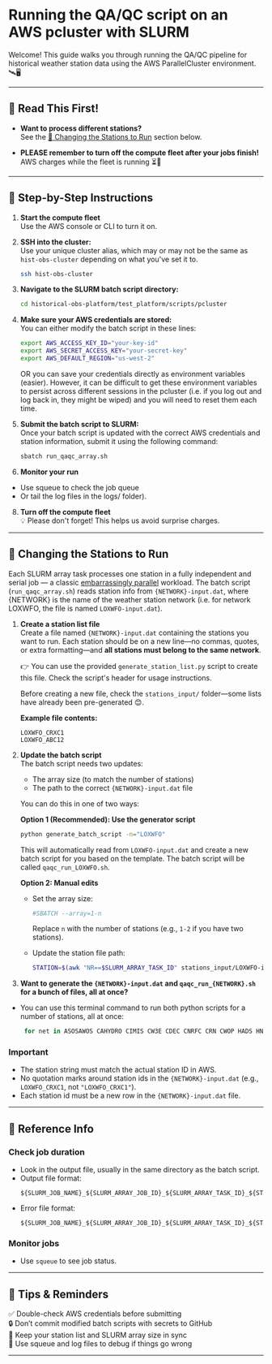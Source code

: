# Running the QA/QC script on an AWS pcluster with SLURM

Welcome! This guide walks you through running the QA/QC pipeline for historical weather station data using the AWS ParallelCluster environment. 🛰️🖥️

---

## 📖 Read This First!

- **Want to process different stations?**  
  See the [🔄 Changing the Stations to Run](#-changing-the-stations-to-run) section below.

- **PLEASE remember to turn off the compute fleet after your jobs finish!**  
  AWS charges while the fleet is running ⏳💸

---

## 🚀 Step-by-Step Instructions

1. **Start the compute fleet**  
   Use the AWS console or CLI to turn it on.

2. **SSH into the cluster:**  
   Use your unique cluster alias, which may or may not be the same as `hist-obs-cluster` depending on what you've set it to.  
   ```bash
   ssh hist-obs-cluster

3. **Navigate to the SLURM batch script directory:**  
   ```bash
   cd historical-obs-platform/test_platform/scripts/pcluster

4. **Make sure your AWS credentials are stored:**  
   You can either modify the batch script in these lines:   
   ```bash
   export AWS_ACCESS_KEY_ID="your-key-id"
   export AWS_SECRET_ACCESS_KEY="your-secret-key"
   export AWS_DEFAULT_REGION="us-west-2"
   ```
   OR you can save your credentials directly as environment variables (easier). However, it can be difficult to get these environment variables to persist across different sessions in the pcluster (i.e. if you log out and log back in, they might be wiped) and you will need to reset them each time. 

6. **Submit the batch script to SLURM:**  
   Once your batch script is updated with the correct AWS credentials and station information, submit it using the following command:
   ```bash
   sbatch run_qaqc_array.sh

7. **Monitor your run** 
 - Use squeue to check the job queue
 - Or tail the log files in the logs/ folder).

8. **Turn off the compute fleet**  
💡 Please don't forget! This helps us avoid surprise charges. 

---
## 🔄 Changing the Stations to Run
Each SLURM array task processes one station in a fully independent and serial job — a classic [embarrassingly parallel](https://en.wikipedia.org/wiki/Embarrassingly_parallel) workload. The batch script (`run_qaqc_array.sh`) reads station info from `{NETWORK}-input.dat`, where {NETWORK} is the name of the weather station network (i.e. for network LOXWFO, the file is named `LOXWFO-input.dat`).

1. **Create a station list file**  
   Create a file named `{NETWORK}-input.dat` containing the stations you want to run. Each station should be on a new line—no commas, quotes, or extra formatting—and **all stations must belong to the same network**.

   👉 You can use the provided `generate_station_list.py` script to create this file. Check the script's header for usage instructions.

   Before creating a new file, check the `stations_input/` folder—some lists have already been pre-generated 😊.

   **Example file contents:**
   ```
   LOXWFO_CRXC1
   LOXWFO_ABC12
   ```

2. **Update the batch script**  
   The batch script needs two updates:
   - The array size (to match the number of stations)  
   - The path to the correct `{NETWORK}-input.dat` file

   You can do this in one of two ways:

   **Option 1 (Recommended): Use the generator script**
   ```bash
   python generate_batch_script -n="LOXWFO"
   ```
   This will automatically read from `LOXWFO-input.dat` and create a new batch script for you based on the template. The batch script will be called `qaqc_run_LOXWFO.sh`. 

   **Option 2: Manual edits**
   - Set the array size:
     ```bash
     #SBATCH --array=1-n
     ```
     Replace `n` with the number of stations (e.g., `1-2` if you have two stations).

   - Update the station file path:
     ```bash
     STATION=$(awk "NR==$SLURM_ARRAY_TASK_ID" stations_input/LOXWFO-input.dat)
     ```
  3. **Want to generate the `{NETWORK}-input.dat` and `qaqc_run_{NETWORK}.sh` for a bunch of files, all at once?**   
 - You can use this terminal command to run both python scripts for a number of stations, all at once:
     ```bash
      for net in ASOSAWOS CAHYDRO CIMIS CW3E CDEC CNRFC CRN CWOP HADS HNXWFO HOLFUY HPWREN LOXWFO MAP MTRWFO NCAWOS NOS-NWLON NOS-PORTS OtherISD RAWS SGXWFO SHASAVAL VCAPCD MARITIME NDBC SCAN SNOTEL; do python generate_station_list.py --network="$net"; python generate_batch_script.py --network="$net"; done
     ```

### Important 
 - The station string must match the actual station ID in AWS.
 - No quotation marks around station ids in the `{NETWORK}-input.dat` (e.g., `LOXWFO_CRXC1`, not `"LOXWFO_CRXC1"`).
 - Each station id must be a new row in the `{NETWORK}-input.dat` file. 

---

## 📝 Reference Info

### Check job duration 
 - Look in the output file, usually in the same directory as the batch script.
 - Output file format:  
    ```
    ${SLURM_JOB_NAME}_${SLURM_ARRAY_JOB_ID}_${SLURM_ARRAY_TASK_ID}_${STATION}_output.txt
    ```
 - Error file format:  
    ```
    ${SLURM_JOB_NAME}_${SLURM_ARRAY_JOB_ID}_${SLURM_ARRAY_TASK_ID}_${STATION}_error.txt
    ```

### Monitor jobs 
 - Use `squeue` to see job status.

---

## 🌟 Tips & Reminders
✅ Double-check AWS credentials before submitting  
🔒 Don’t commit modified batch scripts with secrets to GitHub  
🔄 Keep your station list and SLURM array size in sync  
🧪 Use squeue and log files to debug if things go wrong  

---

